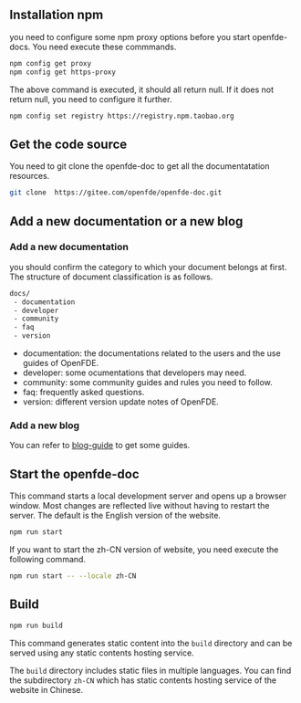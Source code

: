 ## Installation npm 

you need to configure some npm proxy options before you start openfde-docs. You need execute these commmands.

```bash
npm config get proxy
npm config get https-proxy
```

The above command is executed, it should all return null. If it does not return null, you need to configure it further.

```bash
npm config set registry https://registry.npm.taobao.org
```

## Get the code source

You need to git clone the openfde-doc to get all the documentatation resources.

```bash
git clone  https://gitee.com/openfde/openfde-doc.git
```

## Add a new documentation or a new blog

### Add a new documentation

you should confirm the category to which your document belongs at first. The structure of document classification is as follows.
  
```bash
docs/
 - documentation
 - developer
 - community
 - faq
 - version
```

- documentation: the documentations related to the users and the use guides of OpenFDE.
- developer: some ocumentations that developers may need.
- community: some community guides and rules you need to follow.
- faq: frequently asked questions.
- version: different version update notes of OpenFDE.

### Add a new blog

You can refer to [blog-guide](./blog-guide.md) to get some guides.


## Start the openfde-doc

This command starts a local development server and opens up a browser window. Most changes are reflected live without having to restart the server. The default is the English version of the website.

```bash
npm run start
```

If you want to start the zh-CN version of website, you need execute the following command.

```bash
npm run start -- --locale zh-CN
```

## Build

```bash
npm run build
```

This command generates static content into the `build` directory and can be served using any static contents hosting service. 

The `build` directory includes static files in multiple languages. You can find the subdirectory `zh-CN` which has static contents hosting service of the website in Chinese.